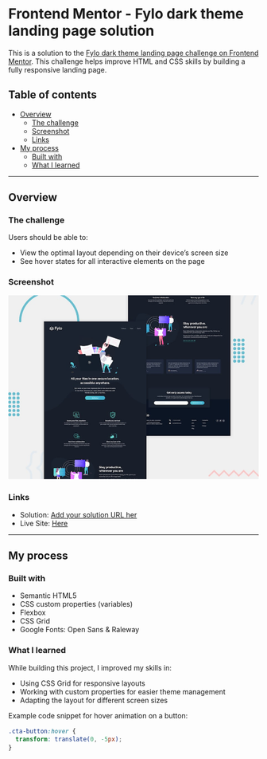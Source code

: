# Frontend Mentor - Fylo dark theme landing page solution

This is a solution to the [Fylo dark theme landing page challenge on Frontend Mentor](https://www.frontendmentor.io/challenges/fylo-dark-theme-landing-page-5ca5f2d21e82137ec91a50fd). This challenge helps improve HTML and CSS skills by building a fully responsive landing page.

## Table of contents

- [Overview](#overview)
  - [The challenge](#the-challenge)
  - [Screenshot](#screenshot)
  - [Links](#links)
- [My process](#my-process)
  - [Built with](#built-with)
  - [What I learned](#what-i-learned)


---

## Overview

### The challenge

Users should be able to:

- View the optimal layout depending on their device’s screen size
- See hover states for all interactive elements on the page

### Screenshot

![Fylo Dark Theme Screenshot](./design/desktop-preview.jpg)



### Links

- Solution: [Add your solution URL her](https://your-solution-url.com)
- Live Site: [Here](https://joseph-abdullaah.github.io/fylo-dark-theme-landing-page/)

---

## My process

### Built with

- Semantic HTML5
- CSS custom properties (variables)
- Flexbox
- CSS Grid
- Google Fonts: Open Sans & Raleway

### What I learned

While building this project, I improved my skills in:

- Using CSS Grid for responsive layouts
- Working with custom properties for easier theme management
- Adapting the layout for different screen sizes

Example code snippet for hover animation on a button:

```css
.cta-button:hover {
  transform: translate(0, -5px);
}

